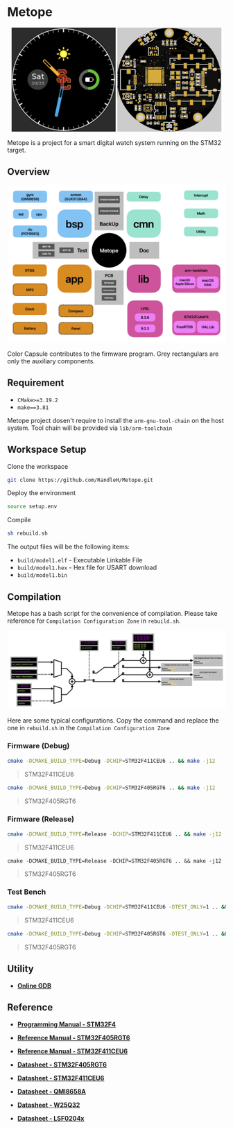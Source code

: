 # Metope



<p align="center"> <img src="doc/asset/rdme_clk_panel.png" alt="rdme_clk_panel" width="240" height="240;" />  <img src="doc/asset/rdme_pcb_2d.png" alt="rdme_pcb_2d" width="240" height="240;" /> </p>



Metope is a project for a smart digital watch system running on the STM32 target.



## Overview

<p align="center"> <img src="doc/asset/rdme_hierarchy.jpg" alt="rdme_clk_panel" ;" /> </p>



Color Capsule contributes to the firmware program. Grey rectangulars are only the auxiliary components.





## Requirement

- `CMake>=3.19.2`
- `make==3.81`

Metope project dosen't require to install the `arm-gnu-tool-chain` on the host system. Tool chain will be provided via `lib/arm-toolchain`



## Workspace Setup

Clone the workspace

```bash
git clone https://github.com/RandleH/Metope.git
```



Deploy the environment

```bash
source setup.env
```



Compile

```bash
sh rebuild.sh
```



The output files will be the following items:

- `build/model1.elf` - Executable Linkable File
- `build/model1.hex` - Hex file for USART download
- `build/model1.bin`





## Compilation

Metope has a bash script for the convenience of compilation. Please take reference for `Compilation Configuration Zone` in `rebuild.sh`.

<p align="center"> <img src="doc/asset/rdme_config.jpg" alt="rdme_clk_panel" ;" /> </p>



Here are some typical configurations. Copy the command and replace the one in `rebuild.sh` in the `Compilation Configuration Zone`



### Firmware (Debug)

```bash
cmake -DCMAKE_BUILD_TYPE=Debug -DCHIP=STM32F411CEU6 .. && make -j12
```

>STM32F411CEU6



```bash
cmake -DCMAKE_BUILD_TYPE=Debug -DCHIP=STM32F405RGT6 .. && make -j12
```

> STM32F405RGT6



### Firmware (Release)

```bash
cmake -DCMAKE_BUILD_TYPE=Release -DCHIP=STM32F411CEU6 .. && make -j12
```

> STM32F411CEU6



```
cmake -DCMAKE_BUILD_TYPE=Release -DCHIP=STM32F405RGT6 .. && make -j12
```

> STM32F405RGT6





### Test Bench

```bash
cmake -DCMAKE_BUILD_TYPE=Debug -DCHIP=STM32F411CEU6 -DTEST_ONLY=1 .. && make -j12
```

> STM32F411CEU6



```bash
cmake -DCMAKE_BUILD_TYPE=Debug -DCHIP=STM32F405RGT6 -DTEST_ONLY=1 .. && make -j12
```

> STM32F405RGT6





## Utility

- [**Online GDB**](https://www.onlinegdb.com/)



## Reference

- [**Programming Manual - STM32F4**](https://www.st.com/resource/en/programming_manual/pm0214-stm32-cortexm4-mcus-and-mpus-programming-manual-stmicroelectronics.pdf)
- [**Reference Manual - STM32F405RGT6**](https://www.st.com/resource/en/reference_manual/dm00031020-stm32f405-415-stm32f407-417-stm32f427-437-and-stm32f429-439-advanced-arm-based-32-bit-mcus-stmicroelectronics.pdf)
- [**Reference Manual - STM32F411CEU6**](https://www.st.com/resource/en/reference_manual/rm0383-stm32f411xce-advanced-armbased-32bit-mcus-stmicroelectronics.pdf)
- [**Datasheet - STM32F405RGT6**](https://www.st.com/resource/en/datasheet/stm32f405rg.pdf)
- [**Datasheet - STM32F411CEU6**](https://www.st.com/resource/en/datasheet/stm32f411ce.pdf)
- [**Datasheet - QMI8658A**](https://www.qstcorp.com/upload/pdf/202301/13-52-25%20QMI8658A%20Datasheet%20Rev%20A.pdf)
- [**Datasheet - W25Q32**](https://mm.digikey.com/Volume0/opasdata/d220001/medias/docus/5059/W25Q32JV_RevI_5-4-21.pdf)

- [**Datasheet - LSF0204x**](https://www.ti.com/lit/ds/symlink/lsf0204d.pdf?ts=1733701959935)
